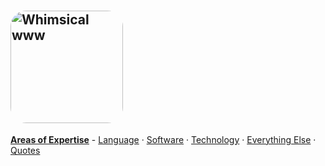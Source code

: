 <!--PYKELET

DESCRIPTION: Website

TITLE:       Andrew Kingdom
SITE: 	     akingdom.github.io
HOST:	     github.com
FILENAME:    README.md
AUTHOR:      Andrew Kingdom

--><script src="scripts/pykelet.js"></script>
<style>
</style>
<h1 id="title"></h1>

## <img alt="Whimsical www" src="https://akingdom.github.io/images/www-whimsical-cartoonish-illustration-young-boy-dark-opt-.svg" width="180px" height="180px" style="border-radius: 25px;">

**[Areas of Expertise](#work-i-do)** - [Language](#interests) · [Software](#current-programming-and-markup-languages) · [Technology](#platforms) · [Everything Else](#interests) · [Quotes](#quotes)

<div id="purpose"></div>

<script>
		document.getElementById('purpose').textContent = document.pykelet.comment.DESCRIPTION;
		document.getElementById('title').innerText = document.pykelet.comment.TITLE;
</script>

